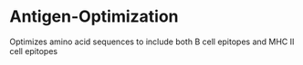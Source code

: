 # Antigen-Optimization
Optimizes amino acid sequences to include both B cell epitopes and MHC II cell epitopes
